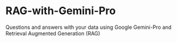# RAG-with-Gemini-Pro
Questions and answers with your data using Google Gemini-Pro and Retrieval Augmented Generation (RAG)
